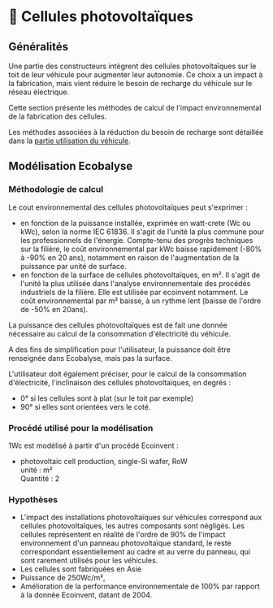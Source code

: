 # 💠 Cellules photovoltaïques

## Généralités

Une partie des constructeurs intègrent des cellules photovoltaïques sur le toit de leur véhicule pour augmenter leur autonomie. Ce choix a un impact à la fabrication, mais vient réduire le besoin de recharge du véhicule sur le réseau électrique.

Cette section présente les méthodes de calcul de l'impact environnemental de la fabrication des cellules.

Les méthodes associées à la réduction du besoin de recharge sont détaillée dans la [partie utilisation du véhicule](../utilisation-du-vehicule/).

## Modélisation Ecobalyse

### Méthodologie de calcul <a href="#methodologie-de-calcul" id="methodologie-de-calcul"></a>

Le cout environnemental des cellules photovoltaïques peut s'exprimer :

* en fonction de la puissance installée, exprimée en watt-crete (Wc ou kWc), selon la norme IEC 61836. Il s'agit de l'unité la plus commune pour les professionnels de l'énergie. Compte-tenu des progrès techniques sur la filière, le coût environnemental par kWc baisse rapidement (-80% à -90% en 20 ans), notamment en raison de l'augmentation de la puissance par unité de surface.
* en fonction de la surface de cellules photovoltaïques, en m². Il s'agit de l'unité la plus utilisée dans l'analyse environnementale des procédés industriels de la filière. Elle est utilisée par ecoinvent notamment. Le coût environnemental par m² baisse, à un rythme lent (baisse de l'ordre de -50% en 20ans).

La puissance des cellules photovoltaïques est de fait une donnée nécessaire au calcul de la consommation d'électricité du véhicule.&#x20;

A des fins de simplification pour l'utilisateur, la puissance doit être renseignée dans Ecobalyse, mais pas la surface.

L'utilisateur doit également préciser, pour le calcul de la consommation d'électricité, l'inclinaison des cellules photovoltaïques, en degrés : &#x20;

* 0° si les cellules sont à plat (sur le toit par exemple)
* 90° si elles sont orientées vers le coté.

### Procédé utilisé pour la modélisation

1Wc est modélisé à partir d'un procédé Ecoinvent :&#x20;

* photovoltaic cell production, single-Si wafer, RoW\
  unité : m²\
  Quantité : 2

### Hypothèses

* L'impact des installations photovoltaïques sur véhicules correspond aux cellules photovoltaîques, les autres composants sont négligés. Les cellules représentent en réalité de l'ordre de 90% de l'impact environnement d'un panneau photovoltaïque standard, le reste correspondant essentiellement au cadre et au verre du panneau, qui sont rarement utilisés pour les véhicules.
* Les cellules sont fabriquées en Asie
* Puissance de 250Wc/m²,&#x20;
* Amélioration de la performance environnementale de 100% par rapport à la donnée Ecoinvent, datant de 2004.
